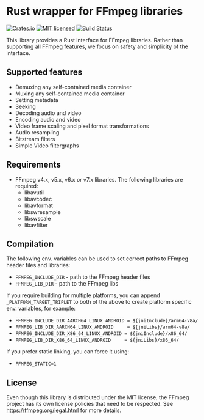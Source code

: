 # Rust wrapper for FFmpeg libraries

[![Crates.io][crates-badge]][crates-url]
[![MIT licensed][license-badge]][license-url]
[![Build Status][build-badge]][build-url]

[crates-badge]: https://img.shields.io/crates/v/ac-ffmpeg
[crates-url]: https://crates.io/crates/ac-ffmpeg
[license-badge]: https://img.shields.io/crates/l/ac-ffmpeg
[license-url]: https://github.com/angelcam/rust-ac-ffmpeg/blob/master/LICENSE
[build-badge]: https://travis-ci.org/angelcam/rust-ac-ffmpeg.svg?branch=master
[build-url]: https://travis-ci.org/angelcam/rust-ac-ffmpeg

This library provides a Rust interface for FFmpeg libraries. Rather than
supporting all FFmpeg features, we focus on safety and simplicity of the
interface.

## Supported features

* Demuxing any self-contained media container
* Muxing any self-contained media container
* Setting metadata
* Seeking
* Decoding audio and video
* Encoding audio and video
* Video frame scaling and pixel format transformations
* Audio resampling
* Bitstream filters
* Simple Video filtergraphs

## Requirements

* FFmpeg v4.x, v5.x, v6.x or v7.x libraries. The following libraries are
  required:
    * libavutil
    * libavcodec
    * libavformat
    * libswresample
    * libswscale
    * libavfilter

## Compilation

The following env. variables can be used to set correct paths to FFmpeg header
files and libraries:

* `FFMPEG_INCLUDE_DIR` - path to the FFmpeg header files
* `FFMPEG_LIB_DIR` - path to the FFmpeg libs

If you require building for multiple platforms, you can append
`_PLATFORM_TARGET_TRIPLET` to both of the above to create platform specific
env. variables, for example:
* `FFMPEG_INCLUDE_DIR_AARCH64_LINUX_ANDROID = ${jniInclude}/arm64-v8a/`
* `FFMPEG_LIB_DIR_AARCH64_LINUX_ANDROID     = ${jniLibs}/arm64-v8a/`
* `FFMPEG_INCLUDE_DIR_X86_64_LINUX_ANDROID = ${jniInclude}/x86_64/`
* `FFMPEG_LIB_DIR_X86_64_LINUX_ANDROID     = ${jniLibs}/x86_64/`

If you prefer static linking, you can force it using:

* `FFMPEG_STATIC=1`

## License

Even though this library is distributed under the MIT license, the FFmpeg
project has its own license policies that need to be respected. See
https://ffmpeg.org/legal.html for more details.
